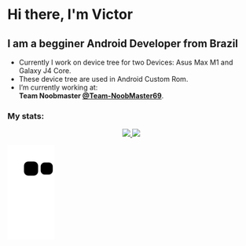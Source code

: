 # Hi there, I'm Victor

## I am a begginer Android Developer from Brazil

- Currently I work on device tree for two Devices: Asus Max M1 and Galaxy J4 Core.
- These device tree are used in Android Custom Rom.
- I’m currently working at:
  <br>
   **Team Noobmaster [@Team-NoobMaster69](https://github.com/Team-NoobMaster69)**.
 
 ### My stats:
<div align="center">
<a href="https://github.com/Vhmit/">
  <img height="196em" src="https://github-readme-stats.vercel.app/api?username=Vhmit&show_icons=true&theme=dark&include_all_commits=true&count_private=true"/>
<img height="196em" src="https://github-readme-stats.vercel.app/api/top-langs/?username=Vhmit&layout=compact&langs_count=7&theme=dark"/>
</div>

<!-- github workflow  -->

 ![github contribution grid snake animation](https://raw.githubusercontent.com/alexiakattah/alexiakattah/output/github-contribution-grid-snake.svg)
